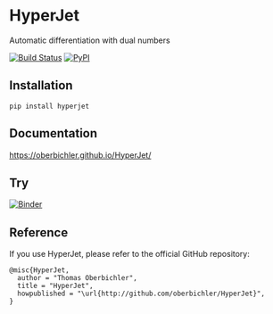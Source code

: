 # HyperJet
Automatic differentiation with dual numbers

[![Build Status](https://github.com/oberbichler/HyperJet/workflows/Python%20package/badge.svg?branch=master)](https://github.com/oberbichler/HyperJet/actions) [![PyPI](https://img.shields.io/pypi/v/hyperjet)](https://pypi.org/project/hyperjet)

## Installation

```
pip install hyperjet
```

## Documentation

https://oberbichler.github.io/HyperJet/

## Try

[![Binder](https://img.shields.io/badge/Launch-Binder-blue?style=for-the-badge&logo=python)](https://mybinder.org/v2/gh/oberbichler/HyperJet/master?urlpath=%2Fnteract%2Fedit%2Fdocs%2Fexample.ipynb)

## Reference

If you use HyperJet, please refer to the official GitHub repository:

```
@misc{HyperJet,
  author = "Thomas Oberbichler",
  title = "HyperJet",
  howpublished = "\url{http://github.com/oberbichler/HyperJet}",
}
```
